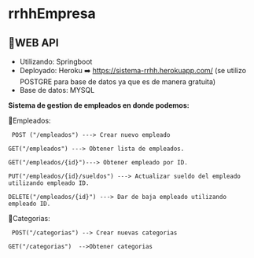# rrhhEmpresa
## 📌WEB API
* Utilizando: Springboot
* Deployado: Heroku ➡️ https://sistema-rrhh.herokuapp.com/ (se utilizo POSTGRE para base de datos ya que es de manera gratuita) 
* Base de datos: MYSQL


**Sistema de gestion de empleados en donde podemos:**


🔷Empleados:
```
 POST ("/empleados") ---> Crear nuevo empleado
 ```
 ```
 GET("/empleados") ---> Obtener lista de empleados.
 ```
 ```
 GET("/empleados/{id}")---> Obtener empleado por ID.
 ```
 ```
 PUT("/empleados/{id}/sueldos") ---> Actualizar sueldo del empleado utilizando empleado ID.
 ```
 ```
 DELETE("/empleados/{id}") ---> Dar de baja empleado utilizando empleado ID.
 ```
 
🔷Categorias:
```
 POST("/categorias") --> Crear nuevas categorias
 ```
 ```
 GET("/categorias")  -->Obtener categorias
 ```
 
